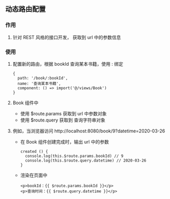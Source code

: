 ## 动态路由配置

### 作用

1. 针对 REST 风格的接口开发， 获取到 url 中的参数信息



### 使用

1. 配置新的路由，根据 bookId 查询某本书籍，使用 : 绑定

   ```vue
   {
     path: '/book/:bookId',
     name: '查询某本书籍',
     component: () => import('@/views/Book')
   }
   ```

   

2. Book 组件中

   - 使用 $route.params 获取到 url 中参数对象
   - 使用 $route.query 获取到 查询字符串对象

   

   

3. 例如，当浏览器访问 http://localhost:8080/book/9?datetime=2020-03-26 

   - 在 Book 组件创建完成时，输出 url 中的参数

     ```vue
     created () {
       console.log(this.$route.params.bookId) // 9
       console.log(this.$route.query.datetime) // 2020-03-26 
     }
     ```

   - 渲染在页面中

     ```vue
     <p>bookId：{{ $route.params.bookId }}</p>
     <p>查询时间：{{ $route.query.datetime }}</p>
     ```

